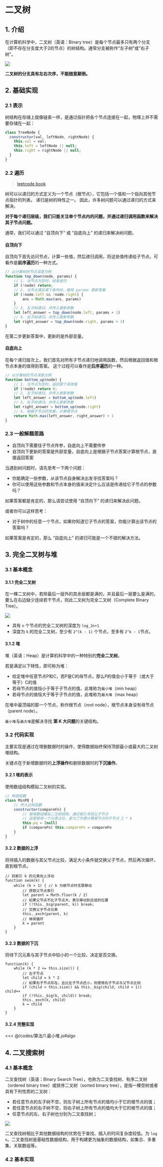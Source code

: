 # 二叉树

## 1. 介绍

在计算机科学中，二叉树（英语：Binary tree）是每个节点最多只有两个分支（即不存在分支度大于2的节点）的树结构。通常分支被称作“左子树”或“右子树”。

![](./imgs/二叉树.png)

**二叉树的分支具有左右次序，不能随意颠倒。**

## 2. 基础实现

### 2.1 表示

树结构在存储上就像链表一样，是通过指针把各个节点连接在一起，物理上并不需要存储在一起：

```js
class TreeNode {
  constructor(val, leftNode, rightNode) {
    this.val = val;
    this.left = leftNode || null;
    this.right = rightNode || null;
  }
}
```
### 2.2 遍历

> [leetcode book](https://leetcode-cn.com/leetbook/read/data-structure-binary-tree/xefb4e/)

树可以以递归的方式定义为一个节点（根节点），它包括一个值和一个指向其他节点指针的列表。 递归是树的特性之一。 因此，许多树问题可以通过递归的方式来解决。 

**对于每个递归层级，我们只能关注单个节点内的问题，并通过递归调用函数来解决其子节点问题。**

通常，我们可以通过 “自顶向下” 或 “自底向上” 的递归来解决树问题。

#### 自顶向下

自顶向下首先访问节点，计算一些值，然后递归调用，将这些值传递给子节点。可看作是**前序遍历**的一种方式。

```js
// 以计算树的节点深度为例
function top_down(node, params) {
    // 1. 当节点为空时，结束递归
    if (!node) return;
    // 2. 当节点满足某个条件时，使用 params 更新答案
    if (!node.left && !node.right) {
        ans = Math.max(ans, params)
    }
    // 3. 左子树递归，并传入更新参数
    let left_answer = top_down(node.left, params + 1)
    // 4. 右子树递归，并传入更新参数
    let right_answer = top_down(node.right, params + 1)
}
```

在第二步更新答案中，更新的是外部变量。

#### 自底向上
在每个递归层次上，我们首先对所有子节点递归地调用函数，然后根据返回值和根节点本身的值得到答案。 这个过程可以看作是**后序遍历**的一种。

```js
// 以计算树的节点深度为例
function bottom_up(node) {
    // 1. 当节点为空时，返回某个具体值
    if (!node) return 0;
    // 2. 左子树递归，并传入更新参数
    let left_answer = bottom_up(node.left)
    // 3. 右子树递归，并传入更新参数
    let right_answer = bottom_up(node.right)
    // 4. 根据子节点的答案，计算根节点
    return Math.max(left_answer, right_answer) + 1
}
```

### 2.3 一般解题思路

- 自顶向下需要往子节点传参，自底向上不需要传参
- 自顶向下更新的答案是外部变量，自底向上是根据子节点答案计算根节点，直接返回答案

当遇到树问题时，请先思考一下两个问题：

- 你能确定一些参数，从该节点自身解决出发寻找答案吗？
- 你可以使用这些参数和节点本身的值来决定什么应该是传递给它子节点的参数吗？

如果答案都是肯定的，那么请尝试使用 “自顶向下” 的递归来解决此问题。

或者你可以这样思考：

- 对于树中的任意一个节点，如果你知道它子节点的答案，你能计算出该节点的答案吗？ 

如果答案是肯定的，那么 “自底向上” 的递归可能是一个不错的解决方法。

## 3. 完全二叉树与堆

### 3.1 基本概念

#### 3.1.1 完全二叉树

在一棵二叉树中，若除最后一层外的其余层都是满的，并且最后一层要么是满的，要么在右边缺少连续若干节点，则此二叉树为完全二叉树（Complete Binary Tree）。

![](./imgs/完全二叉树.png)

- 具有 `n` 个节点的完全二叉树的深度为 `log_2n+1`
- 深度为 `k` 的完全二叉树，至少有 `2^(k - 1)` 个节点，至多有 `2^k - 1`节点。

#### 3.1.2 堆

堆（英语：Heap）是计算机科学中的一种特别的**完全二叉树**。

若是满足以下特性，即可称为堆：
- 给定堆中任意节点P和C，若P是C的母节点，那么P的值会小于等于（或大于等于）C的值
- 若母节点的值恒小于等于子节点的值，此堆称为`最小堆`（min heap）
- 若母节点的值恒大于等于子节点的值，此堆称为`最大堆`（max heap）

在堆中最顶端的那一个节点，称作根节点（root node），根节点本身没有母节点（parent node）。

`最小堆`与`最大堆`是解决寻找 **第 K 大问题**的关键结构。

### 3.2 代码实现


主要实现是通过在增删数据时的操作，使得数据始终保持顶部最小或最大的二叉树堆结构。

关键点在于新增数据时的**上浮操作**和删除数据时的**下沉操作**。

#### 3.2.1 堆的表示

使用数组结构模拟二叉树的实现。

```js
// 构造函数
class MinPQ {
    // 传入比较函数
    constructor(compareFn) {
        // 使用数组模拟二叉树结构，通过索引寻找父子节点
        // 这里使用一个元素占位，是为了方便计算根节点的子节点 2 * k
        this.pq = [null]
        if (compareFn) this.compareFn = compareFn
    }
}
```

#### 3.2.2 数据的上浮

将待插入的数据与其父节点比较，满足大小条件就交换父子节点，然后再次循环，直到根节点。

```js{8-11}
// 将索引 k 的元素向上浮动
function swim(k) {
    while (k > 1) { // k 为根节点时无需移动
        // 获取父节点索引
        let parent = Math.floor(k / 2)
        // 如果父节点不比子节点大，表示移动到合适的位置
        if (!this._big(parent, k)) break;
        // 交换父子节点元素
        this._exch(parent, k)
        // 继续循环
        k = parent
    }
}
```

#### 3.2.3 数据的下沉

将待下沉元素与其子节点中较小的一个比较，决定是否交换。

```js{8-9}
function(k) {
    while (k * 2 <= this.size()) {
        // 左子节点
        let child = k * 2
        // 如果右子节点存在，且比左子节点还小，则使用右子节点与父节点比较
        if (child < this.size() && this._big(child, child + 1)) child++
        if (!this._big(k, child)) break;
        this._exch(k, child)
        k = child
    }
}
```

#### 3.2.4 完整实现

<<< @/codes/算法/1.最小堆.js#algo

## 4. 二叉搜索树

### 4.1 基本概念

二叉查找树（英语：Binary Search Tree），也称为二叉查找树、有序二叉树（ordered binary tree）或排序二叉树（sorted binary tree），是指一棵空树或者具有下列性质的二叉树：

- 若任意节点的左子树不空，则左子树上所有节点的值均小于它的根节点的值；
- 若任意节点的右子树不空，则右子树上所有节点的值均大于它的根节点的值；
- 任意节点的左、右子树也分别为二叉查找树；

![](./imgs/二叉查找树.png)

二叉查找树相比于其他数据结构的优势在于查找、插入的时间复杂度较低。为 `log n`。二叉查找树是基础性数据结构，用于构建更为抽象的数据结构，如集合、多重集、关联数组等。

### 4.2 基本实现


